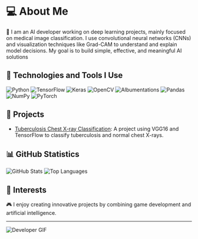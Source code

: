 # 💻 About Me

👋 I am an AI developer working on deep learning projects, mainly focused on medical image classification. I use convolutional neural networks (CNNs) and visualization techniques like Grad-CAM to understand and explain model decisions. My goal is to build simple, effective, and meaningful AI solutions

## 🔧 Technologies and Tools I Use

![Python](https://img.shields.io/badge/Python-3776AB?style=for-the-badge&logo=python&logoColor=white)
![TensorFlow](https://img.shields.io/badge/TensorFlow-FF6F00?style=for-the-badge&logo=tensorflow&logoColor=white)
![Keras](https://img.shields.io/badge/Keras-D00000?style=for-the-badge&logo=keras&logoColor=white)
![OpenCV](https://img.shields.io/badge/OpenCV-5C3EE8?style=for-the-badge&logo=opencv&logoColor=white)
![Albumentations](https://img.shields.io/badge/Albumentations-00599C?style=for-the-badge&logo=opencv&logoColor=white)
![Pandas](https://img.shields.io/badge/Pandas-150458?style=for-the-badge&logo=pandas&logoColor=white)
![NumPy](https://img.shields.io/badge/NumPy-013243?style=for-the-badge&logo=numpy&logoColor=white)
![PyTorch](https://img.shields.io/badge/PyTorch-EE4C2C?style=for-the-badge&logo=pytorch&logoColor=white)

## 📌 Projects

- [Tuberculosis Chest X-ray Classification](https://github.com/tensorflowbY/t-n_chest_classification): A project using VGG16 and TensorFlow to classify tuberculosis and normal chest X-rays.

## 📊 GitHub Statistics

![GitHub Stats](https://github-readme-stats.vercel.app/api?username=tensorflowbY&show_icons=true&theme=radical)
![Top Languages](https://github-readme-stats.vercel.app/api/top-langs/?username=tensorflowbY&layout=compact&theme=radical)

## 🎯 Interests

🎮 I enjoy creating innovative projects by combining game development and artificial intelligence.

---

![Developer GIF](https://media.giphy.com/media/L1R1tvI9svkIWwpVYr/giphy.gif)

